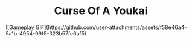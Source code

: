 <h1 align = "center">Curse Of A Youkai</h1

<p align = "center">
  ![Gameplay GIF](https://github.com/user-attachments/assets/f58e46a4-5a1b-4954-99f5-323b57fe6af5)
</p>
